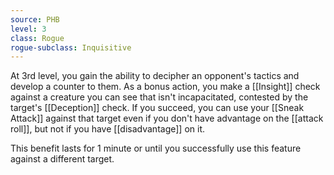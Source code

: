 ```yaml
---
source: PHB
level: 3
class: Rogue
rogue-subclass: Inquisitive
---
```


At 3rd level, you gain the ability to decipher an opponent's tactics and develop a counter to them. As a bonus action, you make a [[Insight]] check against a creature you can see that isn't incapacitated, contested by the target's [[Deception]] check. If you succeed, you can use your [[Sneak Attack]] against that target even if you don't have advantage on the [[attack roll]], but not if you have [[disadvantage]] on it.

This benefit lasts for 1 minute or until you successfully use this feature against a different target.
